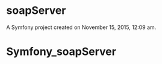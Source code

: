 soapServer
==========

A Symfony project created on November 15, 2015, 12:09 am.
# Symfony_soapServer
